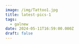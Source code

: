 ```yaml
---
image: /img/Tattoo1.jpg
title: latest-pics-1
tags:
  - galnew
date: 2024-05-11T16:59:00.000Z
draft: false
---
```

